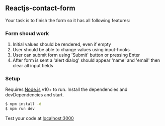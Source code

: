 ## Reactjs-contact-form
Your task is to finish the form so it has all following features:
### Form shoud work
1. Initial values should be rendered, even if empty
2. User should be able to change values using input-hooks
3. User can submit form using 'Submit' button or pressing Enter
4. After form is sent a 'alert dialog' should appear 'name' and 'email' then clear all input fields


### Setup
Requires [Node.js](https://nodejs.org/) v10+ to run.
Install the dependencies and devDependencies and start.

```sh
$ npm install -d
$ npm run dev
```

Test your code at [localhost:3000](http://localhost:3000)

